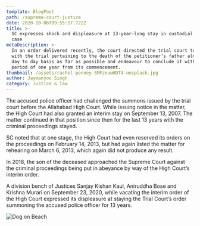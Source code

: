 ```yaml
---
template: BlogPost
path: /supreme-court-justice
date: 2020-10-06T09:55:17.722Z
title: >-
  SC expresses shock and displeasure at 13-year-long stay in custodial death
  case
metaDescription: >-
  In an order delivered recently, the court directed the trial court to proceed
  with the trial pertaining to the death of the petitioner’s father almost on a
  day to day basis as far as possible and endeavour to conclude it within a
  period of one year from its commencement.
thumbnail: /assets/rachel-penney-SMFznuwHDT4-unsplash.jpg
author: Jaymanyoo Singh
category: Justice & law
---
```

<!--StartFragment-->

The accused police officer had challenged the summons issued by the trial court before the Allahabad High Court. While issuing notice in the matter, the High Court had also granted an interim stay on September 13, 2007. The matter continued in that position since then for the last 13 years with the criminal proceedings stayed.

SC noted that at one stage, the High Court had even reserved its orders on the proceedings on February 14, 2013, but had again listed the matter for rehearing on March 6, 2013, which again did not produce any result.

In 2018, the son of the deceased approached the Supreme Court against the criminal proceedings being put in abeyance by way of the High Court’s interim order.

A division bench of Justices Sanjay Kishan Kaul, Aniruddha Bose and Krishna Murari on September 23, 2020, while vacating the interim order of the High Court expressed its displeasure at staying the Trial Court’s order summoning the accused police officer for 13 years.

![](/assets/chris-henry--6TEzmqse5U-unsplash.jpg "Dog on Beach")
